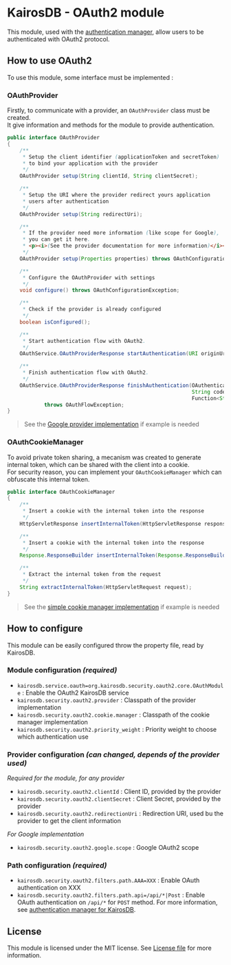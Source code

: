 KairosDB - OAuth2 module
========================
This module, used with the [authentication manager](https://github.com/Kratos-ISE/kairosdb-auth-manager), allow users to be authenticated with OAuth2 protocol.

How to use OAuth2
-----------------
To use this module, some interface must be implemented :

### OAuthProvider
Firstly, to communicate with a provider, an ``OAuthProvider`` class must be created.  
It give information and methods for the module to provide authentication.

````java
public interface OAuthProvider
{
    /**
     * Setup the client identifier (applicationToken and secretToken)
     * to bind your application with the provider
     */
    OAuthProvider setup(String clientId, String clientSecret);

    /**
     * Setup the URI where the provider redirect yours application
     * users after authentication
     */
    OAuthProvider setup(String redirectUri);

    /**
     * If the provider need more information (like scope for Google),
     * you can get it here.
     * <p><i>(See the provider documentation for more information)</i></p>
     */
    OAuthProvider setup(Properties properties) throws OAuthConfigurationException;

    /**
     * Configure the OAuthProvider with settings
     */
    void configure() throws OAuthConfigurationException;

    /**
     * Check if the provider is already configured
     */
    boolean isConfigured();

    /**
     * Start authentication flow with OAuth2.
     */
    OAuthService.OAuthProviderResponse startAuthentication(URI originUri) throws OAuthFlowException;

    /**
     * Finish authentication flow with OAuth2.
     */
    OAuthService.OAuthProviderResponse finishAuthentication(OAuthenticatingClient oAuthenticatingClient,
                                                            String code, String state,
                                                            Function<String, String> internalTokenGenerator)
            throws OAuthFlowException;
}
````
 > See the [Google provider implementation](src/main/java/org/kairosdb/security/oauth2/provider/google/OAuthGoogleProvider.java) if example is needed

### OAuthCookieManager
To avoid private token sharing, a mecanism was created to generate internal token, which can be shared with the client into a cookie.  
For security reason, you can implement your ``OAuthCookieManager`` which can obfuscate this internal token.

````java
public interface OAuthCookieManager
{
    /**
     * Insert a cookie with the internal token into the response
     */
    HttpServletResponse insertInternalToken(HttpServletResponse response, String internalToken);

    /**
     * Insert a cookie with the internal token into the response
     */
    Response.ResponseBuilder insertInternalToken(Response.ResponseBuilder response, String internalToken);

    /**
     * Extract the internal token from the request
     */
    String extractInternalToken(HttpServletRequest request);
}
````
> See the [simple cookie manager implementation](src/main/java/org/kairosdb/security/oauth2/cookie/SimpleCookieManager.java) if example is needed


How to configure
----------------
This module can be easily configured throw the property file, read by KairosDB.

### Module configuration _(required)_
* `kairosdb.service.oauth=org.kairosdb.security.oauth2.core.OAuthModule` : Enable the OAuth2 KairosDB service
* `kairosdb.security.oauth2.provider` : Classpath of the provider implementation
* `kairosdb.security.oauth2.cookie.manager` : Classpath of the cookie manager implementation
* `kairosdb.security.oauth2.priority_weight` : Priority weight to choose which authentication use

### Provider configuration _(can changed, depends of the provider used)_
_Required for the module, for any provider_
* ``kairosdb.security.oauth2.clientId`` : Client ID, provided by the provider
* ``kairosdb.security.oauth2.clientSecret`` : Client Secret, provided by the provider
* ``kairosdb.security.oauth2.redirectionUri`` : Redirection URI, used bu the provider to get the client information

_For Google implementation_
* ``kairosdb.security.oauth2.google.scope`` : Google OAuth2 scope

### Path configuration _(required)_
* ``kairosdb.security.oauth2.filters.path.AAA=XXX`` : Enable OAuth authentication on XXX
* ``kairosdb.security.oauth2.filters.path.api=/api/*|Post`` : Enable OAuth authentication on `/api/*` for `POST` method. For more information, see [authentication manager for KairosDB](https://github.com/Kratos-ISE/kairosdb-auth-manager#path-configuration-for-utilspathtofilter).

License
-------
This module is licensed under the MIT license. See [License file](LICENSE) for more information.

